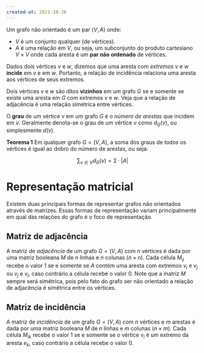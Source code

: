 ```yaml
---
created-at: 2021-10-26
---
```

Um grafo não orientado é um par $(V, A)$ onde:
- $V$ é um conjunto qualquer (de vértices).
- $A$ é uma relação em $V$, ou seja, um subconjunto do produto cartesiano $V \times V$ onde cada aresta é um **par não ordenado** de vértices.

Dados dois vértices $v$ e $w$, dizemos que uma aresta com *extremos* $v$ e $w$ **incide** em $v$ e em $w$. Portanto, a relação de incidência relaciona uma aresta aos vértices de seus extremos.

Dois vértices $v$ e $w$ são ditos **vizinhos** em um grafo $G$ se e somente se existe uma aresta em $G$ com extremos $v$ e $w$. Veja que a relação de adjacência é uma relação simétrica entre vértices.

O **grau** de um vértice $v$ em um grafo $G$ é o *número de arestas* que incidem em $v$. Geralmente denota-se o grau de um vértice $v$ como $d_G(v)$, ou simplesmente $d(v)$.

**Teorema 1**
Em qualquer grafo $G = (V,A)$, a soma dos graus de todos os vértices é igual ao dobro do número de arestas, ou seja:

$$
\sum_{v \in V}{d_G(v)}= 2\cdot |A|
$$

# Representação matricial
Existem duas principais formas de representar grafos não orientados através de matrizes. Essas formas de representação variam principalmente em qual das relações do grafo é o foco de representação.

## Matriz de adjacência
A matriz de *adjacência* de um grafo $G = (V, A)$ com $n$ vértices é dada por uma matriz booleana $M$ de $n$ linhas e $n$ colunas ($n \times n$). Cada célula $M_{ij}$ recebe o valor $1$ se e somente se $A$ contém uma aresta com extremos $v_i$ e $v_j$ ou $v_j$ e $v_i$, caso contrário a célula recebe o valor $0$.
Note que a matriz $M$ sempre será simétrica, pois pelo fato do grafo ser não orientado a relação de adjacência é simétrica entre os vértices.

## Matriz de incidência
A matriz de *incidência* de um grafo $G = (V,A)$ com $n$ vértices e $m$ arestas é dada por uma matriz booleana $M$ de $n$ linhas e $m$ colunas ($n \times m$). Cada célula $M_{ik}$ recebe o valor $1$ se e somente se o vértice $v_i$ é um extremo da aresta $e_k$, caso contrário a célula recebe o valor $0$.